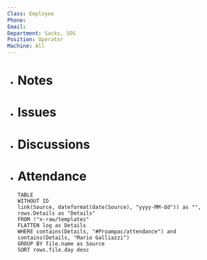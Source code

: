 ```yaml
---
Class: Employee
Phone: 
Email: 
Department: Sacks, SOS
Position: Operator
Machine: All
---
```

- # Notes
- # Issues
- # Discussions
- # Attendance
  
  ```dataview
  TABLE
  WITHOUT ID
  link(Source, dateformat(date(Source), "yyyy-MM-dd")) as "",
  rows.Details as "Details"
  FROM !"x-raw/templates"
  FLATTEN log as Details
  WHERE contains(Details, "#Proampac/attendance") and contains(Details, "Mario Galliazzi")
  GROUP BY file.name as Source
  SORT rows.file.day desc
  ```
